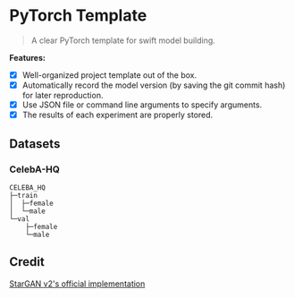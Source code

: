 # PyTorch Template
> A clear PyTorch template for swift model building.

**Features:**
+ [x] Well-organized project template out of the box.
+ [x] Automatically record the model version (by saving the git commit hash) for later reproduction.
+ [x] Use JSON file or command line arguments to specify arguments.
+ [x] The results of each experiment are properly stored.

## Datasets
### CelebA-HQ
```
CELEBA_HQ
├─train
│  ├─female
│  └─male
└─val
    ├─female
    └─male
```

## Credit
[StarGAN v2's official implementation](https://github.com/clovaai/stargan-v2)